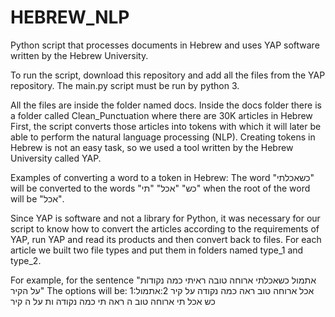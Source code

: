 # HEBREW_NLP

Python script that processes documents in Hebrew and uses YAP software written by the Hebrew University.

To run the script, download this repository and add all the files from the YAP repository.
The main.py script must be run by python 3.

All the files are inside the folder named docs.
Inside the docs folder there is a folder called Clean_Punctuation where there are 30K articles in Hebrew
First, the script converts those articles into tokens with which it will later be able to perform the natural language processing (NLP).
Creating tokens in Hebrew is not an easy task, so we used a tool written by the Hebrew University called YAP.

Examples of converting a word to a token in Hebrew:
The word "כשאכלתי" will be converted to the words "כש" "אכל" "תי" when the root of the word will be "אכל".

Since YAP is software and not a library for Python, it was necessary for our script to know how to convert the articles according to the requirements of YAP, run YAP and read its products and then convert back to files.
For each article we built two file types and put them in folders named type_1 and type_2.

For example, for the sentence "אתמול כשאכלתי ארוחה טובה ראיתי כמה נקודות על הקיר"
The options will be:
1:אכל ארוחה טוב ראה כמה נקודה על קיר
2:אתמול כש אכל תי ארוחה טוב ה ראה תי כמה נקודה ות על ה קיר
